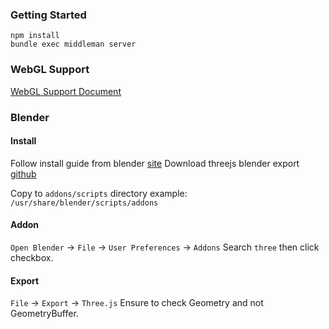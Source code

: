 ### Getting Started


```
npm install
bundle exec middleman server
```

### WebGL Support
[WebGL Support Document](https://github.com/A3P/threejs/blob/marc/documentation/webgl_support/WebGL_Support.md)


### Blender

#### Install
Follow install guide from blender [site](https://www.blender.org/download/)
Download threejs blender export [github](https://github.com/marclave/three.js/tree/dev/utils/exporters/blender)

Copy to `addons/scripts` directory
example: `/usr/share/blender/scripts/addons`

#### Addon
`Open Blender` -> `File` -> `User Preferences` -> `Addons`
Search `three` then click checkbox.

#### Export
`File` -> `Export` -> `Three.js`
Ensure to check Geometry and not GeometryBuffer.
